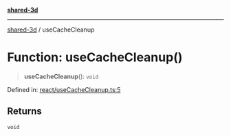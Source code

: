 [**shared-3d**](../README.md)

***

[shared-3d](../globals.md) / useCacheCleanup

# Function: useCacheCleanup()

> **useCacheCleanup**(): `void`

Defined in: [react/useCacheCleanup.ts:5](https://github.com/ysordo/shared-3d/blob/79ab5be25ff066438316798d0d17f916ea9f1fbf/src/react/useCacheCleanup.ts#L5)

## Returns

`void`
